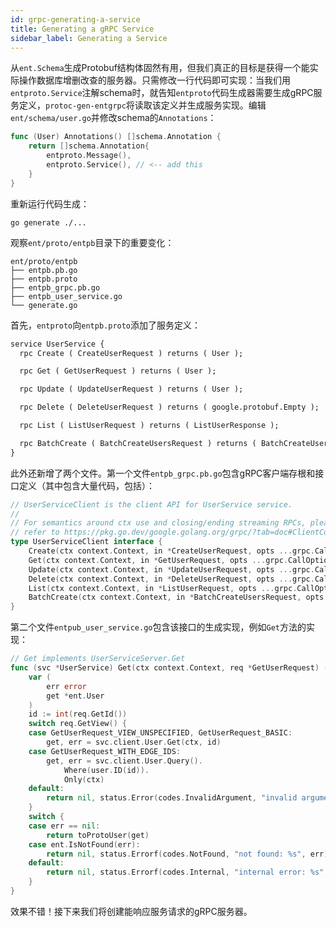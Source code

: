 ```yaml
---
id: grpc-generating-a-service
title: Generating a gRPC Service
sidebar_label: Generating a Service
---
```


从`ent.Schema`生成Protobuf结构体固然有用，但我们真正的目标是获得一个能实际操作数据库增删改查的服务器。只需修改一行代码即可实现：当我们用`entproto.Service`注解schema时，就告知`entproto`代码生成器需要生成gRPC服务定义，`protoc-gen-entgrpc`将读取该定义并生成服务实现。编辑`ent/schema/user.go`并修改schema的`Annotations`：

```go title="ent/schema/user.go" {4}
func (User) Annotations() []schema.Annotation {
	return []schema.Annotation{
		entproto.Message(),
		entproto.Service(), // <-- add this
	}
}
```

重新运行代码生成：

```console
go generate ./...
```

观察`ent/proto/entpb`目录下的重要变化：

```console
ent/proto/entpb
├── entpb.pb.go
├── entpb.proto
├── entpb_grpc.pb.go
├── entpb_user_service.go
└── generate.go
```

首先，`entproto`向`entpb.proto`添加了服务定义：

```protobuf title="ent/proto/entpb/entpb.proto"
service UserService {
  rpc Create ( CreateUserRequest ) returns ( User );

  rpc Get ( GetUserRequest ) returns ( User );

  rpc Update ( UpdateUserRequest ) returns ( User );

  rpc Delete ( DeleteUserRequest ) returns ( google.protobuf.Empty );

  rpc List ( ListUserRequest ) returns ( ListUserResponse );

  rpc BatchCreate ( BatchCreateUsersRequest ) returns ( BatchCreateUsersResponse );
}
```

此外还新增了两个文件。第一个文件`entpb_grpc.pb.go`包含gRPC客户端存根和接口定义（其中包含大量代码，包括）：

```go title="ent/proto/entpb/entpb_grpc.pb.go"
// UserServiceClient is the client API for UserService service.
//
// For semantics around ctx use and closing/ending streaming RPCs, please
// refer to https://pkg.go.dev/google.golang.org/grpc/?tab=doc#ClientConn.NewStream.
type UserServiceClient interface {
	Create(ctx context.Context, in *CreateUserRequest, opts ...grpc.CallOption) (*User, error)
	Get(ctx context.Context, in *GetUserRequest, opts ...grpc.CallOption) (*User, error)
	Update(ctx context.Context, in *UpdateUserRequest, opts ...grpc.CallOption) (*User, error)
	Delete(ctx context.Context, in *DeleteUserRequest, opts ...grpc.CallOption) (*emptypb.Empty, error)
	List(ctx context.Context, in *ListUserRequest, opts ...grpc.CallOption) (*ListUserResponse, error)
	BatchCreate(ctx context.Context, in *BatchCreateUsersRequest, opts ...grpc.CallOption) (*BatchCreateUsersResponse, error)
}
```

第二个文件`entpub_user_service.go`包含该接口的生成实现，例如`Get`方法的实现：

```go title="ent/proto/entpb/entpb_user_service.go"
// Get implements UserServiceServer.Get
func (svc *UserService) Get(ctx context.Context, req *GetUserRequest) (*User, error) {
	var (
		err error
		get *ent.User
	)
	id := int(req.GetId())
	switch req.GetView() {
	case GetUserRequest_VIEW_UNSPECIFIED, GetUserRequest_BASIC:
		get, err = svc.client.User.Get(ctx, id)
	case GetUserRequest_WITH_EDGE_IDS:
		get, err = svc.client.User.Query().
			Where(user.ID(id)).
			Only(ctx)
	default:
		return nil, status.Error(codes.InvalidArgument, "invalid argument: unknown view")
	}
	switch {
	case err == nil:
		return toProtoUser(get)
	case ent.IsNotFound(err):
		return nil, status.Errorf(codes.NotFound, "not found: %s", err)
	default:
		return nil, status.Errorf(codes.Internal, "internal error: %s", err)
	}
}

```

效果不错！接下来我们将创建能响应服务请求的gRPC服务器。